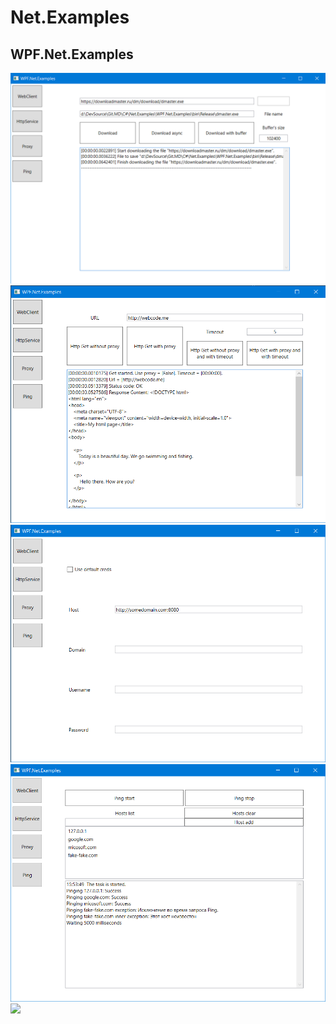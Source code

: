 # Net.Examples

## WPF.Net.Examples

![](Assets/WPF.Net.Examples.WebClient.png?raw=true)
![](Assets/WPF.Net.Examples.HttpService.png?raw=true)
![](Assets/WPF.Net.Examples.Proxy.png?raw=true)
![](Assets/WPF.Net.Examples.Ping.png?raw=true)
![](Assets/WPF.Net.Examples.WebRequest?raw=true)
